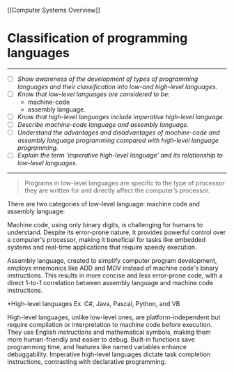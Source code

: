 [[Computer Systems Overview]]
# Classification of programming languages
---
- [ ] *Show awareness of the development of types of programming languages and their classification into low-and high-level languages.*
- [ ] *Know that low-level languages are considered to be:*
	- machine-code
	- assembly language.
- [ ] *Know that high-level languages include imperative high-level language.*
- [ ] *Describe machine-code language and assembly language.*
- [ ] *Understand the advantages and disadvantages of machine-code and assembly language programming compared with high-level language programming.*
- [ ] *Explain the term ‘imperative high-level language’ and its relationship to low-level languages.*
---
>Programs in low-level languages are specific to the type of processor they are written for and directly affect the computer’s processor.

There are two categories of low-level language: machine code and assembly language:

Machine code, using only binary digits, is challenging for humans to understand. Despite its error-prone nature, it provides powerful control over a computer's processor, making it beneficial for tasks like embedded systems and real-time applications that require speedy execution.

Assembly language, created to simplify computer program development, employs mnemonics like ADD and MOV instead of machine code's binary instructions. This results in more concise and less error-prone code, with a direct 1-to-1 correlation between assembly language and machine code instructions.

*High-level languages Ex. C#, Java, Pascal, Python, and VB

High-level languages, unlike low-level ones, are platform-independent but require compilation or interpretation to machine code before execution. They use English instructions and mathematical symbols, making them more human-friendly and easier to debug. Built-in functions save programming time, and features like named variables enhance debuggability. Imperative high-level languages dictate task completion instructions, contrasting with declarative programming.
